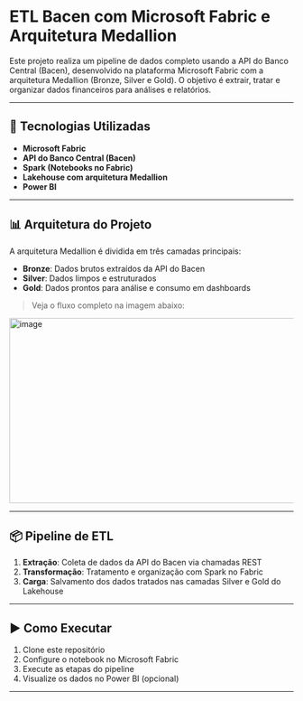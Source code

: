# ETL Bacen com Microsoft Fabric e Arquitetura Medallion

Este projeto realiza um pipeline de dados completo usando a API do Banco Central (Bacen), desenvolvido na plataforma Microsoft Fabric com a arquitetura Medallion (Bronze, Silver e Gold). O objetivo é extrair, tratar e organizar dados financeiros para análises e relatórios.

---

## 🔧 Tecnologias Utilizadas

- **Microsoft Fabric**
- **API do Banco Central (Bacen)**
- **Spark (Notebooks no Fabric)**
- **Lakehouse com arquitetura Medallion**
- **Power BI**

---

## 📊 Arquitetura do Projeto

A arquitetura Medallion é dividida em três camadas principais:

- **Bronze**: Dados brutos extraídos da API do Bacen
- **Silver**: Dados limpos e estruturados
- **Gold**: Dados prontos para análise e consumo em dashboards

> Veja o fluxo completo na imagem abaixo:  
<img width="759" height="328" alt="image" src="https://github.com/user-attachments/assets/33a6cf00-91c2-4ee9-a990-f582fcd9c105" />


---

## 📦 Pipeline de ETL

1. **Extração**: Coleta de dados da API do Bacen via chamadas REST
2. **Transformação**: Tratamento e organização com Spark no Fabric
3. **Carga**: Salvamento dos dados tratados nas camadas Silver e Gold do Lakehouse

---

## ▶️ Como Executar

1. Clone este repositório
2. Configure o notebook no Microsoft Fabric
3. Execute as etapas do pipeline
4. Visualize os dados no Power BI (opcional)

---



